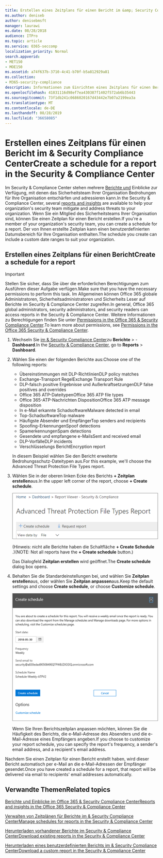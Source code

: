 ```yaml
---
title: Erstellen eines Zeitplans für einen Bericht im &amp; Security Compliance Center
ms.author: deniseb
author: denisebmsft
manager: laurawi
ms.date: 08/28/2018
audience: ITPro
ms.topic: article
ms.service: O365-seccomp
localization_priority: Normal
search.appverid:
- MET150
- MOE150
ms.assetid: a74f637b-3710-4c41-b70f-b5a812929a81
ms.collection:
- M365-security-compliance
description: Informationen zum Einrichten eines Zeitplans für einen Bericht im Security &amp; Compliance Center.
ms.openlocfilehash: 41831116d98ef7ea430387f1402f572ab6b35443
ms.sourcegitcommit: 73f1db241c0686020167d43442e7b07a2199ea3a
ms.translationtype: MT
ms.contentlocale: de-DE
ms.lasthandoff: 08/28/2019
ms.locfileid: "36658085"
---
```

# <a name="create-a-schedule-for-a-report-in-the-security-amp-compliance-center"></a><span data-ttu-id="c9347-103">Erstellen eines Zeitplans für einen Bericht im &amp; Security Compliance Center</span><span class="sxs-lookup"><span data-stu-id="c9347-103">Create a schedule for a report in the Security &amp; Compliance Center</span></span>

<span data-ttu-id="c9347-104">Im Security &amp; Compliance Center stehen mehrere [Berichte und](reports-and-insights-in-security-and-compliance.md) Einblicke zur Verfügung, mit denen das Sicherheitsteam Ihrer Organisation Bedrohungen für Ihre Organisation entschärfen und adressieren kann.</span><span class="sxs-lookup"><span data-stu-id="c9347-104">In the Security &amp; Compliance Center, several [reports and insights](reports-and-insights-in-security-and-compliance.md) are available to help your organization's security team mitigate and address threats to your organization.</span></span> <span data-ttu-id="c9347-105">Wenn Sie ein Mitglied des Sicherheitsteams Ihrer Organisation sind, können Sie einen Zeitplan für einen Bericht erstellen.</span><span class="sxs-lookup"><span data-stu-id="c9347-105">If you're a member of your organization's security team, you can create a schedule for a report.</span></span> <span data-ttu-id="c9347-106">Der von Ihnen erstellte Zeitplan kann einen benutzerdefinierten Datumsbereich für Ihre Organisation enthalten.</span><span class="sxs-lookup"><span data-stu-id="c9347-106">The schedule you create can include a custom date ranges to suit your organization.</span></span> 
  
## <a name="create-a-schedule-for-a-report"></a><span data-ttu-id="c9347-107">Erstellen eines Zeitplans für einen Bericht</span><span class="sxs-lookup"><span data-stu-id="c9347-107">Create a schedule for a report</span></span>

> [!IMPORTANT]
> <span data-ttu-id="c9347-108">Stellen Sie sicher, dass Sie über die erforderlichen Berechtigungen zum Ausführen dieser Aufgabe verfügen.</span><span class="sxs-lookup"><span data-stu-id="c9347-108">Make sure that you have the necessary permissions to perform this task.</span></span> <span data-ttu-id="c9347-109">Im Allgemeinen können Office 365 globale Administratoren, Sicherheitsadministratoren und Sicherheits Leser auf Berichte im Security &amp; Compliance Center zugreifen.</span><span class="sxs-lookup"><span data-stu-id="c9347-109">In general, Office 365 global administrators, security administrators, and security readers can access reports in the Security &amp; Compliance Center.</span></span> <span data-ttu-id="c9347-110">Weitere Informationen zu Berechtigungen finden Sie unter [Permissions in the Office 365 &amp; Security Compliance Center](permissions-in-the-security-and-compliance-center.md).</span><span class="sxs-lookup"><span data-stu-id="c9347-110">To learn more about permissions, see [Permissions in the Office 365 Security &amp; Compliance Center](permissions-in-the-security-and-compliance-center.md).</span></span>
  
1. <span data-ttu-id="c9347-111">Wechseln Sie [im &amp; Security Compliance Center](https://protection.office.com)zu **Berichte** \> - **Dashboard**.</span><span class="sxs-lookup"><span data-stu-id="c9347-111">In the [Security &amp; Compliance Center](https://protection.office.com), go to **Reports** \> **Dashboard**.</span></span>
    
2. <span data-ttu-id="c9347-112">Wählen Sie einen der folgenden Berichte aus:</span><span class="sxs-lookup"><span data-stu-id="c9347-112">Choose one of the following reports:</span></span> 

    - <span data-ttu-id="c9347-113">Übereinstimmungen mit DLP-Richtlinien</span><span class="sxs-lookup"><span data-stu-id="c9347-113">DLP policy matches</span></span>
    - <span data-ttu-id="c9347-114">Exchange-Transport Regel</span><span class="sxs-lookup"><span data-stu-id="c9347-114">Exchange Transport Rule</span></span>
    - <span data-ttu-id="c9347-115">DLP-falsch positive Ergebnisse und Außerkraftsetzungen</span><span class="sxs-lookup"><span data-stu-id="c9347-115">DLP false positives and overrides</span></span>
    - <span data-ttu-id="c9347-116">Office 365 ATP-Dateitypen</span><span class="sxs-lookup"><span data-stu-id="c9347-116">Office 365 ATP file types</span></span>
    - <span data-ttu-id="c9347-117">Office 365-ATP-Nachrichten Disposition</span><span class="sxs-lookup"><span data-stu-id="c9347-117">Office 365 ATP message disposition</span></span>
    - <span data-ttu-id="c9347-118">In e-Mail erkannte Schadsoftware</span><span class="sxs-lookup"><span data-stu-id="c9347-118">Malware detected in email</span></span>
    - <span data-ttu-id="c9347-119">Top-Schadsoftware</span><span class="sxs-lookup"><span data-stu-id="c9347-119">Top malware</span></span>
    - <span data-ttu-id="c9347-120">Häufigste Absender und Empfänger</span><span class="sxs-lookup"><span data-stu-id="c9347-120">Top senders and recipients</span></span>
    - <span data-ttu-id="c9347-121">Spoofing-Erkennungen</span><span class="sxs-lookup"><span data-stu-id="c9347-121">Spoof detections</span></span>
    - <span data-ttu-id="c9347-122">Spamerkennungen</span><span class="sxs-lookup"><span data-stu-id="c9347-122">Spam detections</span></span>
    - <span data-ttu-id="c9347-123">Gesendete und empfangene e-Mails</span><span class="sxs-lookup"><span data-stu-id="c9347-123">Sent and received email</span></span>
    - <span data-ttu-id="c9347-124">DLP-Vorfälle</span><span class="sxs-lookup"><span data-stu-id="c9347-124">DLP incidents</span></span>
    - <span data-ttu-id="c9347-125">Verschlüsselungs Bericht</span><span class="sxs-lookup"><span data-stu-id="c9347-125">Encryption report</span></span>

    <span data-ttu-id="c9347-126">In diesem Beispiel wählen Sie den Bericht erweiterte Bedrohungsschutz-Dateitypen aus.</span><span class="sxs-lookup"><span data-stu-id="c9347-126">For this example, we'll choose the Advanced Threat Protection File Types report.</span></span>
    
3. <span data-ttu-id="c9347-127">Wählen Sie in der oberen linken Ecke des Berichts **+ Zeitplan erstellen**aus.</span><span class="sxs-lookup"><span data-stu-id="c9347-127">In the upper left corner of the report, choose **+ Create schedule**.</span></span> 
    
    ![Zeitplan erstellen](media/atpfiletypes-createschedule.png)

    <span data-ttu-id="c9347-129">(Hinweis: nicht alle Berichte haben die Schaltfläche **+ Create Schedule** .)</span><span class="sxs-lookup"><span data-stu-id="c9347-129">(NOTE: Not all reports have the **+ Create schedule** button.)</span></span>
  
    <span data-ttu-id="c9347-130">Das Dialogfeld **Zeitplan erstellen** wird geöffnet.</span><span class="sxs-lookup"><span data-stu-id="c9347-130">The **Create schedule** dialog box opens.</span></span> 
    
4. <span data-ttu-id="c9347-131">Behalten Sie die Standardeinstellungen bei, und wählen Sie **Zeitplan erstellen**aus, oder wählen Sie **Zeitplan anpassen**aus.</span><span class="sxs-lookup"><span data-stu-id="c9347-131">Keep the default settings and choose **Create schedule**, or choose **Customize schedule**.</span></span>
    
    ![Sie können die Standardeinstellungen verwenden oder einen Berichtszeitplan anpassen.](media/04fac327-8f73-4711-8319-58c11880fd96.png)
  
    <span data-ttu-id="c9347-133">Wenn Sie Ihren Berichtszeitplan anpassen möchten, können Sie die Häufigkeit des Berichts, die e-Mail-Adresse des Absenders und die e-Mail-Adresse eines Empfängers angeben.</span><span class="sxs-lookup"><span data-stu-id="c9347-133">If you choose to customize your report schedule, you can specify the report's frequency, a sender's email address, and a recipient's email address.</span></span> 
    
<span data-ttu-id="c9347-134">Nachdem Sie einen Zeitplan für einen Bericht erstellt haben, wird dieser Bericht automatisch per e-Mail an die e-Mail-Adressen der Empfänger gesendet.</span><span class="sxs-lookup"><span data-stu-id="c9347-134">Once you have created a schedule for a report, that report will be delivered via email to recipients' email addresses automatically.</span></span> 
  
## <a name="related-topics"></a><span data-ttu-id="c9347-135">Verwandte Themen</span><span class="sxs-lookup"><span data-stu-id="c9347-135">Related topics</span></span>

[<span data-ttu-id="c9347-136">Berichte und Einblicke im Office 365 &amp; Security Compliance Center</span><span class="sxs-lookup"><span data-stu-id="c9347-136">Reports and insights in the Office 365 Security &amp; Compliance Center</span></span>](reports-and-insights-in-security-and-compliance.md)
  
[<span data-ttu-id="c9347-137">Verwalten von Zeitplänen für Berichte im &amp; Security Compliance Center</span><span class="sxs-lookup"><span data-stu-id="c9347-137">Manage schedules for reports in the Security &amp; Compliance Center</span></span>](manage-schedules-for-multiple-reports.md)
  
[<span data-ttu-id="c9347-138">Herunterladen vorhandener Berichte im Security &amp; Compliance Center</span><span class="sxs-lookup"><span data-stu-id="c9347-138">Download existing reports in the Security &amp; Compliance Center</span></span>](download-existing-reports.md)
  
[<span data-ttu-id="c9347-139">Herunterladen eines benutzerdefinierten Berichts im &amp; Security Compliance Center</span><span class="sxs-lookup"><span data-stu-id="c9347-139">Download a custom report in the Security &amp; Compliance Center</span></span>](set-up-and-download-a-custom-report.md)
  

